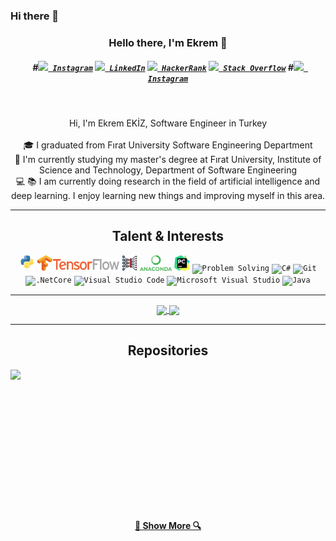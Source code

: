 ### Hi there 👋
<h3 align="center">Hello there, I'm Ekrem 👋</h3>
<h5 align="center">
  #<code><a href="https://www.instagram.com/osman__durdag/" title="Instagram Profile"><img width="22" src="https://github.com/zumrudu-anka/zumrudu-anka/blob/master/images/instagram.svg"> Instagram</a></code>
  <code><a href="https://www.linkedin.com/in/ekremekiz/" title="LinkedIn Profile"><img width="22" src="https://github.com/zumrudu-anka/zumrudu-anka/blob/master/images/linkedin.svg"> LinkedIn</a></code>
  <code><a href="https://www.hackerrank.com/ekremekz" title="HackerRank Profile"><img width="22" src="https://github.com/zumrudu-anka/zumrudu-anka/blob/master/images/hackerrank.png"> HackerRank</a></code>
  <code><a href="https://stackoverflow.com/users/8290052/ekrem-ekiz" title="Stack Overflow Profile"><img width="22" src="https://github.com/zumrudu-anka/zumrudu-anka/blob/master/images/stackoverflow.svg"> Stack Overflow</a></code>
  #<code><a href="https://www.instagram.com/osman__durdag/" title="Instagram Profile"><img width="22" src="https://github.com/zumrudu-anka/zumrudu-anka/blob/master/images/instagram.svg"> Instagram</a></code>
</h5>
<br>
<p align="center">
  Hi, I'm Ekrem EKİZ, Software Engineer in Turkey
  <br>
  <br>
  🎓 I graduated from Fırat University Software Engineering Department
  <br>
  🔬 I'm currently studying my master's degree at Fırat University, Institute of Science and Technology, Department of Software Engineering
  <br>
  💻 📚 I am currently doing research in the field of artificial intelligence and deep learning. I enjoy learning new things and improving myself in this area.
</p>

<hr>

<h2 align="center">Talent & Interests</h2>

<p align="center">
  <code><img title="Python" height="25" src="https://github.com/ekremekiz/ekremekiz/blob/main/IMAGES/python-original.svg"></code>
  <code><img title="Tensorflow" height="25" src="https://github.com/ekremekiz/ekremekiz/blob/main/IMAGES/tensorflow.png"></code>
  <code><img title="Deep Learning" height="25" src="https://github.com/ekremekiz/ekremekiz/blob/main/IMAGES/deep-learning.svg"></code>
  <code><img title="Anaconda" height="25" src="https://github.com/ekremekiz/ekremekiz/blob/main/IMAGES/anaconda.png"></code>
  <code><img title="PyCharm" height="25" src="https://github.com/ekremekiz/ekremekiz/blob/main/IMAGES/pycharm.png"></code>
  <code><img title="Problem Solving" height="25" src="https://github.com/zumrudu-anka/zumrudu-anka/blob/master/images/problemSolving.png"></code>
  <code><img title="C#" height="25" src="https://github.com/zumrudu-anka/zumrudu-anka/blob/master/images/cSharp.svg"></code>
  <code><img title="Git" height="25" src="https://github.com/zumrudu-anka/zumrudu-anka/blob/master/images/git-original.svg"></code>
  <code><img title=".NetCore" height="25" src="https://github.com/zumrudu-anka/zumrudu-anka/blob/master/images/dotnetcore.svg"></code>
  <code><img title="Visual Studio Code" height="25" src="https://github.com/zumrudu-anka/zumrudu-anka/blob/master/images/vscode.png"></code>
  <code><img title="Microsoft Visual Studio" height="25" src="https://github.com/zumrudu-anka/zumrudu-anka/blob/master/images/visualstudio.png"></code>
  <code><img title="Java" height="25" src="https://github.com/zumrudu-anka/zumrudu-anka/blob/master/images/java-original.svg"></code>
</p>

<hr>

<p align=center>
  <a href="https://github.com/anuraghazra/github-readme-stats" title="Go to Source">
    <img height=175 align="center" src="https://github-readme-stats.vercel.app/api?username=ekremekiz&show_icons=true&theme=gotham">
  </a>
  <a href="https://github.com/anuraghazra/github-readme-stats">
  <img height=175 align="center" src="https://github-readme-stats.vercel.app/api/top-langs/?username=ekremekiz&hide=c%23,powershell,java&title_color=2aa889&text_color=99d1ce&icon_color=2bbc8a&bg_color=0c1014&langs_count=8&layout=compact" />
  </a>
</p>

<hr>

<h2 align="center">Repositories</h2>

<p width="100%" align="center">
  <a align="left" href="https://github.com/ekremekiz/HackerRank-30-Days-of-Code" title="HackerRank 30 Days of Code"><img align="left" height="115" src="https://github-readme-stats.vercel.app/api/pin/?username=ekremekiz&repo=HackerRank-30-Days-of-Code&theme=gotham"></a>
</p>
<br><br><br><br><br><br><br><br><br><br><br><br><br>
<h4 align="center"><a href=https://github.com/ekremekiz?tab=repositories" title="Show Repositories">🔎 Show More 🔍</a></h4>



<!--
**ekremekiz/ekremekiz** is a ✨ _special_ ✨ repository because its `README.md` (this file) appears on your GitHub profile.

Here are some ideas to get you started:

- 🔭 I’m currently working on ...
- 🌱 I’m currently learning ...
- 👯 I’m looking to collaborate on ...
- 🤔 I’m looking for help with ...
- 💬 Ask me about ...
- 📫 How to reach me: ...
- 😄 Pronouns: ...
- ⚡ Fun fact: ...
-->
